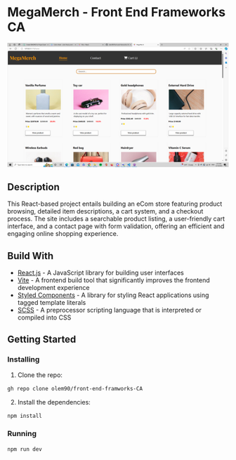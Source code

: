 # MegaMerch - Front End Frameworks CA

![project-image](/src/MegaMerch-FEF-CA.png)

## Description
This React-based project entails building an eCom store featuring
product browsing, detailed item descriptions, a cart system, and a
checkout process. The site includes a searchable product listing, a
user-friendly cart interface, and a contact page with form validation,
offering an efficient and engaging online shopping experience.

## Build With
- [React.js](https://reactjs.org/) - A JavaScript library for building user interfaces
- [Vite](https://vitejs.dev/) - A frontend build tool that significantly improves the frontend development experience
- [Styled Components](https://styled-components.com/) - A library for styling React applications using tagged template literals
- [SCSS](https://sass-lang.com/) - A preprocessor scripting language that is interpreted or compiled into CSS

## Getting Started
### Installing
1. Clone the repo:
```bash
gh repo clone olem90/front-end-framworks-CA
``` 
2. Install the dependencies:
```bash
npm install
```

### Running
```bash
npm run dev
```

